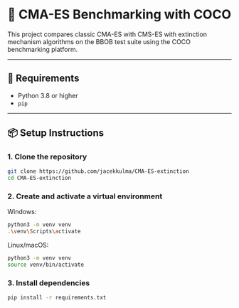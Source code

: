 # 🧪 CMA-ES Benchmarking with COCO

This project compares classic CMA-ES with CMS-ES with extinction mechanism algorithms on the BBOB test suite using the COCO benchmarking platform.

---

## 🔧 Requirements

- Python 3.8 or higher
- `pip`

---

## 📦 Setup Instructions

### 1. Clone the repository

```bash
git clone https://github.com/jacekkulma/CMA-ES-extinction
cd CMA-ES-extinction
```
### 2. Create and activate a virtual environment
Windows:
```bash
python3 -m venv venv
.\venv\Scripts\activate 
```
Linux/macOS:
```bash
python3 -m venv venv
source venv/bin/activate
```

### 3. Install dependencies
```bash
pip install -r requirements.txt
```